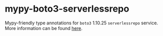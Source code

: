 # mypy-boto3-serverlessrepo

Mypy-friendly type annotations for `boto3` 1.10.25 `serverlessrepo` service.
More information can be found [here](https://github.com/vemel/mypy_boto3).